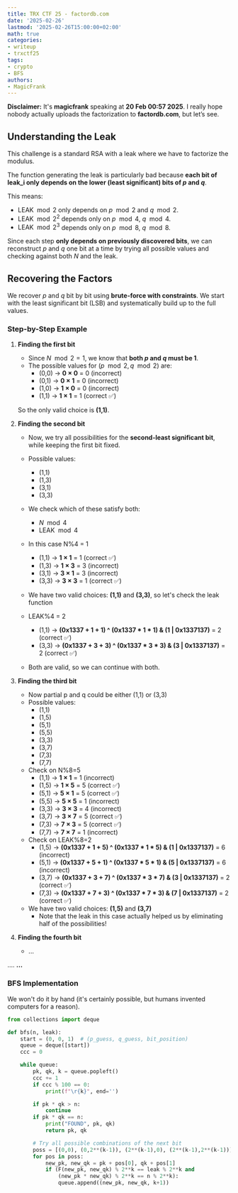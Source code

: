 ```yaml
---
title: TRX CTF 25 - factordb.com
date: '2025-02-26'
lastmod: '2025-02-26T15:00:00+02:00'
math: true
categories:
- writeup
- trxctf25
tags:
- crypto
- BFS
authors:
- MagicFrank
---
```


**Disclaimer:** It's **magicfrank** speaking at **20 Feb 00:57 2025**. I really hope nobody actually uploads the factorization to **factordb.com**, but let’s see.

## Understanding the Leak

This challenge is a standard RSA with a leak where we have to factorize the modulus.

The function generating the leak is particularly bad because **each bit of leak_i only depends on the lower (least significant) bits of $p$ and $q$**.

This means:
- $\text{LEAK} \mod 2$ only depends on $p \mod 2$ and $q \mod 2$.
- $\text{LEAK} \mod 2^2$ depends only on $p \mod 4$, $q \mod 4$.
- $\text{LEAK} \mod 2^3$ depends only on $p \mod 8$, $q \mod 8$.

Since each step **only depends on previously discovered bits**, we can reconstruct $p$ and $q$ one bit at a time by trying all possible values and checking against both $N$ and the leak.

## Recovering the Factors

We recover $p$ and $q$ bit by bit using **brute-force with constraints**. We start with the least significant bit (LSB) and systematically build up to the full values.

### Step-by-Step Example

1. **Finding the first bit**
   - Since $N \mod 2 = 1$, we know that **both $p$ and $q$ must be 1**.
   - The possible values for $(p \mod 2, q \mod 2)$ are:
     - (0,0) → **0 × 0** = 0 (incorrect)
     - (0,1) → **0 × 1** = 0 (incorrect)
     - (1,0) → **1 × 0** = 0 (incorrect)
     - (1,1) → **1 × 1** = 1 (correct ✅)

   So the only valid choice is **(1,1)**.

2. **Finding the second bit**
    - Now, we try all possibilities for the **second-least significant bit**, while keeping the first bit fixed.
    - Possible values:
        - (1,1)
        - (1,3)
        - (3,1)
        - (3,3)

    - We check which of these satisfy both:
        - $N \mod 4$
        - $\text{LEAK} \mod 4$
    - In this case N%4 = 1
        - (1,1) → **1 × 1** = 1 (correct ✅)
        - (1,3) → **1 × 3** = 3 (incorrect)
        - (3,1) → **3 × 1** = 3 (incorrect)
        - (3,3) → **3 × 3** = 1 (correct ✅)
    - We have two valid choices: **(1,1)** and **(3,3)**, so let's check the leak function
    - LEAK%4 = 2
        - (1,1) → **(0x1337 + 1 + 1) ^ (0x1337 * 1 * 1) & (1 | 0x1337137)** = 2 (correct ✅)
        - (3,3) → **(0x1337 + 3 + 3) ^ (0x1337 * 3 * 3) & (3 | 0x1337137)** = 2 (correct ✅)
    - Both are valid, so we can continue with both.

3. **Finding the third bit**
    - Now partial p and q could be either (1,1) or (3,3)
    - Possible values:
        - (1,1)
        - (1,5)
        - (5,1)
        - (5,5)
        - (3,3)
        - (3,7)
        - (7,3)
        - (7,7)
    - Check on N%8=5
        - (1,1) → **1 × 1** = 1 (incorrect)
        - (1,5) → **1 × 5** = 5 (correct ✅)
        - (5,1) → **5 × 1** = 5 (correct ✅)
        - (5,5) → **5 × 5** = 1 (incorrect)
        - (3,3) → **3 × 3** = 4 (incorrect)
        - (3,7) → **3 × 7** = 5 (correct ✅)
        - (7,3) → **7 × 3** = 5 (correct ✅)
        - (7,7) → **7 × 7** = 1 (incorrect)
    - Check on LEAK%8=2
        - (1,5) → **(0x1337 + 1 + 5) ^ (0x1337 * 1 * 5) & (1 | 0x1337137)** = 6 (incorrect)
        - (5,1) → **(0x1337 + 5 + 1) ^ (0x1337 * 5 * 1) & (5 | 0x1337137)** = 6 (incorrect)
        - (3,7) → **(0x1337 + 3 + 7) ^ (0x1337 * 3 * 7) & (3 | 0x1337137)** = 2 (correct ✅)
        - (7,3) → **(0x1337 + 7 + 3) ^ (0x1337 * 7 * 3) & (7 | 0x1337137)** = 2 (correct ✅)
    - We have two valid choices: **(1,5)** and **(3,7)**
        - Note that the leak in this case actually helped us by eliminating half of the possibilities!

4. **Finding the fourth bit**
    - ...

.... **...**


### BFS Implementation
We won't do it by hand (it's certainly possible, but humans invented computers for a reason).

```python
from collections import deque

def bfs(n, leak):
    start = (0, 0, 1)  # (p_guess, q_guess, bit_position)
    queue = deque([start])
    ccc = 0

    while queue:
        pk, qk, k = queue.popleft()
        ccc += 1
        if ccc % 100 == 0:
            print(f"\r{k}", end='')

        if pk * qk > n:
            continue
        if pk * qk == n:
            print("FOUND", pk, qk)
            return pk, qk

        # Try all possible combinations of the next bit
        poss = [(0,0), (0,2**(k-1)), (2**(k-1),0), (2**(k-1),2**(k-1))]
        for pos in poss:
            new_pk, new_qk = pk + pos[0], qk + pos[1]
            if (F(new_pk, new_qk) % 2**k == leak % 2**k and
                (new_pk * new_qk) % 2**k == n % 2**k):
                queue.append((new_pk, new_qk, k+1))
